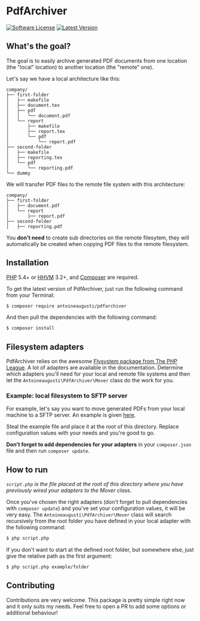 PdfArchiver
===============

[![Software License](https://img.shields.io/badge/license-MIT-brightgreen.svg?style=flat)](LICENSE.md)
[![Latest Version](https://img.shields.io/github/release/AntoineAugusti/PdfArchiver.svg?style=flat)](https://github.com/AntoineAugusti/PdfArchiver/releases)

## What's the goal?
The goal is to easily archive generated PDF documents from one location (the "local" location) to another location (the "remote" one).

Let's say we have a local architecture like this:
```
company/
├── first-folder
│   ├── makefile
│   ├── document.tex
│   ├── pdf
│   │   └── document.pdf
│   └── report
│       ├── makefile
│       ├── report.tex
│       └── pdf
│           └── report.pdf
├── second-folder
│   ├── makefile
│   ├── reporting.tex
│   └── pdf
│       └── reporting.pdf
└── dummy
```

We will transfer PDF files to the remote file system with this architecture:
```
company/
├── first-folder
│   ├── document.pdf
│   └── report
│       ├── report.pdf
├── second-folder
│   ├── reporting.pdf
```

You **don't need** to create sub directories on the remote filesytem, they will automatically be created when copying PDF files to the remote filesystem.

## Installation

[PHP](https://php.net) 5.4+ or [HHVM](http://hhvm.com) 3.2+, and [Composer](https://getcomposer.org) are required.

To get the latest version of PdfArchiver, just run the following command from your Terminal:
```bash
$ composer require antoineaugusti/pdfarchiver
```
And then pull the dependencies with the following command:
```bash
$ composer install
```

## Filesystem adapters
PdfArchiver relies on the awesome [Flysystem package from The PHP League](http://flysystem.thephpleague.com). A lot of adapters are available in the documentation. Determine which adapters you'll need for your local and remote file systems and then let the `Antoineaugusti\PdfArchiver\Mover` class do the work for you.

### Example: local filesystem to SFTP server
For example, let's say you want to move generated PDFs from your local machine to a SFTP server. An example is given [here](examples/local-sftp.php).

Steal the example file and place it at the root of this directory. Replace configuration values with your needs and you're good to go.

**Don't forget to add dependencies for your adapters** in your `composer.json` file and then run `composer update`.

## How to run
*`script.php` is the file placed at the root of this directory where you have previously wired your adapters to the Mover class*.

Once you've chosen the right adapters (don't forget to pull dependencies with `composer update`) and you've set your configuration values, it will be very easy. The `Antoineaugusti\PdfArchiver\Mover` class will search recursively from the root folder you have defined in your local adapter with the following command:

```bash
$ php script.php
```

If you don't want to start at the defined root folder, but somewhere else, just give the relative path as the first argument:
```bash
$ php script.php example/folder
```

## Contributing
Contributions are very welcome. This package is pretty simple right now and it only suits my needs. Feel free to open a PR to add some options or additional behaviour!